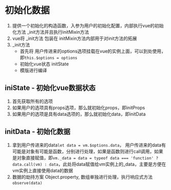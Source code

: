 # 初始化数据

1. 提供一个初始化的构造函数，入参为用户的初始化配置，内部执行vue的初始化方法 _init方法并且执行initMixin方法
2. vue将 _init方法 包装在 initMixin方法内部用于对init方法的拓展
3. _init方法
   + 首先将 用户传进来的options选项挂载在vue的实例上面，可以到处使用，即`this.$options = options`
   + 初始化vue状态 initState
   + 模版进行编译

## iniState - 初始化vue数据状态

1. 首先获取所有的选项
2. 如果用户的选项具有props选项，那么就初始化props，即initProps
3. 如果用户的选项是具有data选项的，那么就初始化data，即initData

## initData - 初始化数据

1. 拿到用户传进来的data`let data = vm.$options.data`， 用户传进来的data有可能是对象有可能是函数，分别进行处理，如果是函数则进行call调用，如果是对象直接赋值，即`vm._data = data = typeof data === 'function' ? data.call(vm) : data`，此处将data赋值给vm实例上的_data，主要是方便在vm实例上直接使用data的数据
2. 数据的劫持方案 Object.property, 数组单独进行处理，执行响应式方法`observe(data)`